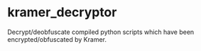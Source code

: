 # kramer_decryptor
Decrypt/deobfuscate compiled python scripts which have been encrypted/obfuscated by Kramer.
